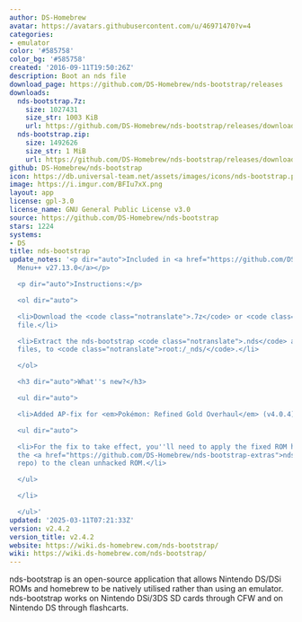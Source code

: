 ```yaml
---
author: DS-Homebrew
avatar: https://avatars.githubusercontent.com/u/46971470?v=4
categories:
- emulator
color: '#585758'
color_bg: '#585758'
created: '2016-09-11T19:50:26Z'
description: Boot an nds file
download_page: https://github.com/DS-Homebrew/nds-bootstrap/releases
downloads:
  nds-bootstrap.7z:
    size: 1027431
    size_str: 1003 KiB
    url: https://github.com/DS-Homebrew/nds-bootstrap/releases/download/v2.4.2/nds-bootstrap.7z
  nds-bootstrap.zip:
    size: 1492626
    size_str: 1 MiB
    url: https://github.com/DS-Homebrew/nds-bootstrap/releases/download/v2.4.2/nds-bootstrap.zip
github: DS-Homebrew/nds-bootstrap
icon: https://db.universal-team.net/assets/images/icons/nds-bootstrap.png
image: https://i.imgur.com/BFIu7xX.png
layout: app
license: gpl-3.0
license_name: GNU General Public License v3.0
source: https://github.com/DS-Homebrew/nds-bootstrap
stars: 1224
systems:
- DS
title: nds-bootstrap
update_notes: '<p dir="auto">Included in <a href="https://github.com/DS-Homebrew/TWiLightMenu/releases/tag/v27.13.0"><strong>TW</strong>i<strong>L</strong>ight
  Menu++ v27.13.0</a></p>

  <p dir="auto">Instructions:</p>

  <ol dir="auto">

  <li>Download the <code class="notranslate">.7z</code> or <code class="notranslate">.zip</code>
  file.</li>

  <li>Extract the nds-bootstrap <code class="notranslate">.nds</code> and <code class="notranslate">.ver</code>
  files, to <code class="notranslate">root:/_nds/</code>.</li>

  </ol>

  <h3 dir="auto">What''s new?</h3>

  <ul dir="auto">

  <li>Added AP-fix for <em>Pokémon: Refined Gold Overhaul</em> (v4.0.4)!

  <ul dir="auto">

  <li>For the fix to take effect, you''ll need to apply the fixed ROM hack patch (from
  the <a href="https://github.com/DS-Homebrew/nds-bootstrap-extras">nds-bootstrap-extras</a>
  repo) to the clean unhacked ROM.</li>

  </ul>

  </li>

  </ul>'
updated: '2025-03-11T07:21:33Z'
version: v2.4.2
version_title: v2.4.2
website: https://wiki.ds-homebrew.com/nds-bootstrap/
wiki: https://wiki.ds-homebrew.com/nds-bootstrap/
---
```

nds-bootstrap is an open-source application that allows Nintendo DS/DSi ROMs and homebrew to be natively utilised rather than using an emulator. nds-bootstrap works on Nintendo DSi/3DS SD cards through CFW and on Nintendo DS through flashcarts.